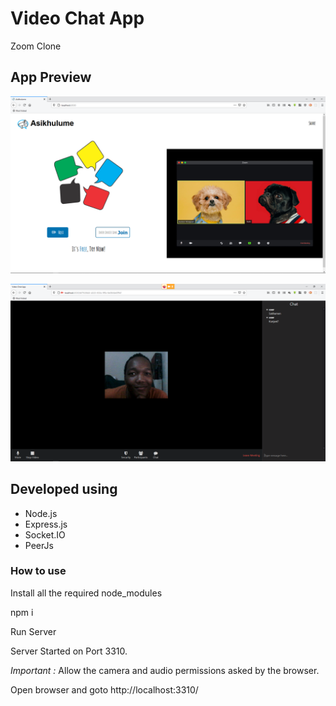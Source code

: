 # Video Chat App

Zoom Clone

## App Preview

![Home Screenshot](/screenshot/home.png)

![Room Screenshot](/screenshot/demo.png)


## Developed using

- Node.js
- Express.js
- Socket.IO
- PeerJs

### How to use

Install all the required node_modules

npm i

Run Server

Server Started on Port 3310.

*Important :* Allow the camera and audio permissions asked by the browser.

Open browser and goto http://localhost:3310/
